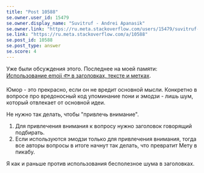```yaml
---
title: "Post 10588"
se.owner.user_id: 15479
se.owner.display_name: "Suvitruf - Andrei Apanasik"
se.owner.link: "https://ru.meta.stackoverflow.com/users/15479/suvitruf-andrei-apanasik"
se.link: "https://ru.meta.stackoverflow.com/a/10588"
se.post_id: 10588
se.post_type: answer
se.score: 4
---
```

<p>Уже были обсуждения этого. Последнее на моей памяти: <a href="https://ru.meta.stackoverflow.com/q/9266/15479">Использование emoji &#128031; в заголовках, тексте и метках</a>.</p>
<p>Юмор - это прекрасно, если он не вредит основной мысли. Конкретно в вопросе про вредоносный код упоминание пони и эмодзи - лишь шум, который отвлекает от основной идеи.</p>
<p>Не нужно так делать, чтобы &quot;привлечь внимание&quot;.</p>
<ol>
<li>Для привлечения внимания к вопросу нужно заголовок говорящий подбирать.</li>
<li>Если используются эмодзи только для привлечения внимания, тогда все авторы вопросы в итоге начнут так делать, что превратит Мету в пикабу.</li>
</ol>
<p>Я как и раньше против использования бесполезное шума в заголовках.</p>
